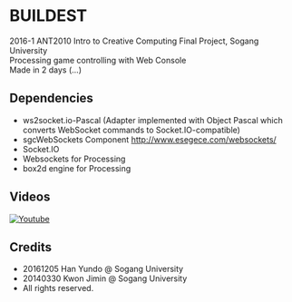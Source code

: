# BUILDEST
2016-1 ANT2010 Intro to Creative Computing Final Project, Sogang University<br />
Processing game controlling with Web Console<br />
Made in 2 days (...)

## Dependencies
- ws2socket.io-Pascal (Adapter implemented with Object Pascal which converts WebSocket commands to Socket.IO-compatible)
- sgcWebSockets Component http://www.esegece.com/websockets/
- Socket.IO
- Websockets for Processing
- box2d engine for Processing

## Videos
[![Youtube](https://img.youtube.com/vi/Vo4mV9lzfFo/0.jpg)](https://www.youtube.com/watch?v=Vo4mV9lzfFo)

## Credits
- 20161205 Han Yundo @ Sogang University
- 20140330 Kwon Jimin @ Sogang University
- All rights reserved.
